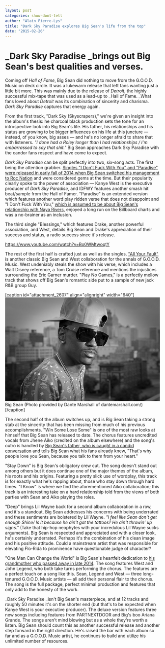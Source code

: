 ```yaml
---
layout: post
categories: show-dont-tell
author: "Alain Pierre-Lys"
title: "Dark Sky Paradise explores Big Sean's life from the top"
date: "2015-02-26"
---
```


# _Dark Sky Paradise _brings out Big Sean's best qualities and verses.

Coming off _Hall of Fame_, Big Sean did nothing to move from the G.O.O.D. Music on deck circle. It was a lukewarm release that left fans wanting just a little bit more. This was mainly due to the release of _Detroit_, the highly successful mix-tape that was used as a lead-up to _Hall of Fame. _What fans loved about _Detroit_ was its combination of sincerity and charisma. _Dark Sky Paradise_ captures that energy again.

From the first track, "Dark Sky (Skyscrapers)," we're given an insight into the album's thesis: he charcoal black production sets the tone for an introspective look into Big Sean's life. His father, his relationships and his status are growing to be bigger influences on his life at this juncture — instead, of you know, big asses — and he's no longer afraid to share that with listeners. _"I done had a Roley longer than I had relationships / I'm embarrassed to say that shit."_ Big Sean approaches Dark Sky Paradise with the candor fans respect and have come to expect.

_Dark Sky Paradise_ can be split perfectly into two, six-song acts. The first being the attention grabber. [Singles "I Don't Fuck With You" and "Paradise" were released in early fall of 2014 when Big Sean switched his management to Roc Nation](http://radio.com/2014/09/12/big-sean-signs-roc-nation-four-new-songs-listen/) and were considered gems at the time. But their popularity clearly spoke to the power of association — Kanye West is the executive producer of _Dark Sky Paradise_, and IDFWY features another smash hit beat/sample from the Hall of Famer. "Paradise" is an extended version which features another word play ridden verse that does not disappoint and "I Don't Fuck With You," [which is assumed to be about Big Sean's relationship with Naya Rivers](https://www.youtube.com/watch?v=xHg_RNa4pEc&t=2m20s), enjoyed a long run on the Billboard charts and was a no-brainer as an inclusion.

The third single "Blessings," which features Drake, another powerful association, and West, details Big Sean and Drake's appreciation of their success and status, a radio success since it's release.

https://www.youtube.com/watch?v=Bo0WMtwoqtY

The rest of the first half is crafted just as well as the singles. ["All Your Fault"](https://www.youtube.com/watch?v=3puundZvLNA) is another classic Big Sean and West collaboration for the annals of G.O.O.D. Music. West undeniably steals the show with his verse, which includes a Walt Disney reference, a Tom Cruise reference and mentions the injustices surrounding the Eric Garner murder. "Play No Games," is a perfectly mellow track that shows off Big Sean's romantic side put to a sample of new jack R&B group Guy.

\[caption id="attachment\_2607" align="alignright" width="640"\][![Big Sean (Photo provided by Dante Marshall of dantemarshall.com/)](/img/4178298682_e17a845828_z.jpg)](https://www.flickr.com/photos/45504296@N06/4178298682/in/photolist-7n9VZp-7n9YnF-7ndQhN-7ndQgQ-7n9W1c-7ndSzq-7n9M6M-7n9S66-7ndSCs-bRuLmr-7ndLiL-7ndLmh-7n9S2K-7ndLjd-82XbBg-7yofPY-831ka1-7n9RYi-7ndFxL-7t1C5g-5iFuAd-8QgV8w-7n9RW4-7n9S1D-7ndLds-7n9W8D-7n9W4M-7ndQnj-7ndQmw-7ndQo9-7ndQiQ-7n9W5B-82XbEz-7t1C6F-7t1C5F-7t5zW5-7t5zVy-7ndFyC-7ndSDf-7ndFE5-7n9MdF-7n9Mcx-7ndFzJ-7n9Mbg-6fb2Vv-7ndSCW-2K9yzu-drh2jU-8bZraG-8bZskN) Big Sean (Photo provided by Dante Marshall of dantemarshall.com/)\[/caption\]

The second half of the album switches up, and is Big Sean taking a strong stab at the sincerity that has been missing from much of his previous accomplishments. "Win Some Lose Some" is one of the most raw looks at himself that Big Sean has released to date. The chorus features uncredited vocals from Jhene Aiko (credited on the album elsewhere) and the song's outro is handled by [Big Sean's father, who is caught in a candid conversation](http://youtu.be/Z1ssp8qSVNU?t=8m43s) and tells Big Sean what his fans already knew, "That's why people love you Sean, because you talk to them from your heart."

"Stay Down" is Big Sean's obligatory crew cut. The song doesn't stand out among others but it does continue one of the major themes of the album, his roots and his origins. Featuring a pretty slick use of wordplay, this track is for exactly what he's rapping about, those who stay down through hard times. "I Know" is where we find the aforementioned Aiko collaboration; this track is an interesting take on a hard relationship told from the views of both parties with Sean and Aiko playing the roles.

"Deep" brings Lil Wayne back for a second album collaboration in a row, and it's a standout. Big Sean addresses his concerns with being underrated and these sentiments are bolstered by Lil Wayne. _"I feel like Sean don't get enough Shine/ Is it because he ain't got the tattoos? He ain't throwin' up signs."_ (Take that hip-hop neophytes with your incredulous Lil Wayne sucks arguments). Big Sean is respected and appreciated and with a closer look, he's certainly underrated. Perhaps it's the combination of his clean image and his positive attitude. Could a mainstream artist that was responsible for elevating Flo-Rida to prominence have questionable judge of character?

"One Man Can Change the World" is Big Sean's heartfelt dedication to [his grandmother who passed away in late 2014](http://www.billboard.com/articles/columns/the-juice/6415136/big-sean-grandma-dies). The song features West and John Legend, who both take turns performing the chorus. The features are a perfect touch on a song like this. Sean, Legend and West — three long-tenured G.O.O.D. Music artists — all add their personal flair to the chorus. The song is the full package, perfect minimal production and features that only add to the honesty of the work.

_Dark Sky Paradise _isn't Big Sean's masterpiece, and at 12 tracks and roughly 50 minutes it's on the shorter end (but that's to be expected when Kanye West is your executive producer). The deluxe version features three new songs including features from PARTNEXTDOOR and Big's boo Ariana Grande. The songs aren't mind blowing but as a whole they're worth a listen. Big Sean should count this as another successful release and another step forward in the right direction. He's raised the bar with each album so far and as a G.O.O.D. Music artist, he continues to build and utilize his unlimited number of resources.



